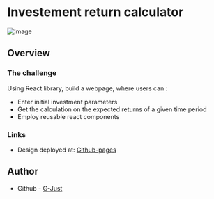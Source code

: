 # Investement return calculator

![image](https://github.com/G-Just/Investment-app/assets/135387482/a5feb316-31ab-40c7-9def-99479a194b39)

## Overview

### The challenge

Using React library, build a webpage, where users can :

 - Enter initial investment parameters
 - Get the calculation on the expected returns of a given time period
 - Employ reusable react components

### Links

- Design deployed at: [Github-pages](https://g-just.github.io/Investment-app/)

## Author

- Github - [G-Just](https://github.com/G-Just)
